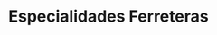 ---
title: "Especialidades Ferreteras"
url: /guadalupe/especialidades-ferreteras/
shop: hardware
---